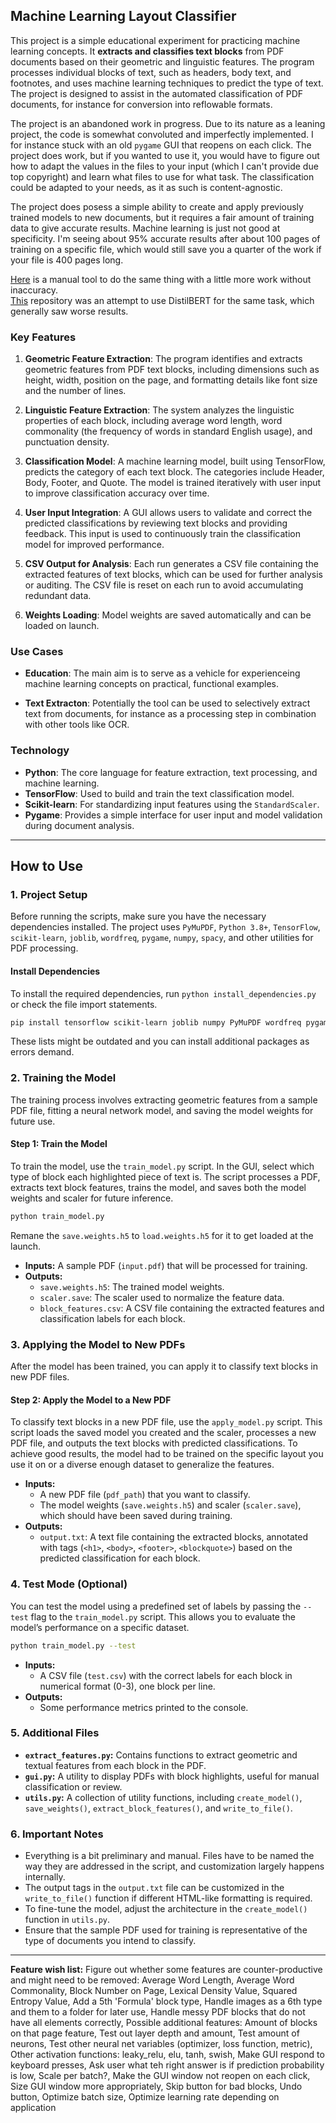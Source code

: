 ## Machine Learning Layout Classifier

This project is a simple educational experiment for practicing machine learning concepts. It **extracts and classifies text blocks** from PDF documents based on their geometric and linguistic features. The program processes individual blocks of text, such as headers, body text, and footnotes, and uses machine learning techniques to predict the type of text. The project is designed to assist in the automated classification of PDF documents, for instance for conversion into reflowable formats.

The project is an abandoned work in progress. Due to its nature as a leaning project, the code is somewhat convoluted and imperfectly implemented. I for instance stuck with an old `pygame` GUI that reopens on each click. The project does work, but if you wanted to use it, you would have to figure out how to adapt the values in the files to your input (which I can't provide due top copyright) and learn what files to use for what task. The classification could be adapted to your needs, as it as such is content-agnostic.

The project does posess a simple ability to create and apply previously trained models to new documents, but it requires a fair amount of training data to give accurate results. Machine learning is just not good at specificity. I'm seeing about 95% accurate results after about 100 pages of training on a specific file, which would still save you a quarter of the work if your file is 400 pages long.

[Here](https://github.com/Taylor-eOS/manual-classifier) is a manual tool to do the same thing with a little more work without inaccuracy.<br>
[This](https://github.com/Taylor-eOS/gpt-classifier) repository was an attempt to use DistilBERT for the same task, which generally saw worse results.

### Key Features

1. **Geometric Feature Extraction**: 
   The program identifies and extracts geometric features from PDF text blocks, including dimensions such as height, width, position on the page, and formatting details like font size and the number of lines.

2. **Linguistic Feature Extraction**:
   The system analyzes the linguistic properties of each block, including average word length, word commonality (the frequency of words in standard English usage), and punctuation density. 

3. **Classification Model**:
   A machine learning model, built using TensorFlow, predicts the category of each text block. The categories include Header, Body, Footer, and Quote. The model is trained iteratively with user input to improve classification accuracy over time.

4. **User Input Integration**:
   A GUI allows users to validate and correct the predicted classifications by reviewing text blocks and providing feedback. This input is used to continuously train the classification model for improved performance.

5. **CSV Output for Analysis**:
   Each run generates a CSV file containing the extracted features of text blocks, which can be used for further analysis or auditing. The CSV file is reset on each run to avoid accumulating redundant data.

5. **Weights Loading**:
   Model weights are saved automatically and can be loaded on launch.

### Use Cases

- **Education**: 
  The main aim is to serve as a vehicle for experienceing machine learning concepts on practical, functional examples.
  
- **Text Extracton**: 
  Potentially the tool can be used to selectively extract text from documents, for instance as a processing step in combination with other tools like OCR.
  

### Technology

- **Python**: The core language for feature extraction, text processing, and machine learning.
- **TensorFlow**: Used to build and train the text classification model.
- **Scikit-learn**: For standardizing input features using the `StandardScaler`.
- **Pygame**: Provides a simple interface for user input and model validation during document analysis.

---

## How to Use

### 1. **Project Setup**
Before running the scripts, make sure you have the necessary dependencies installed. The project uses `PyMuPDF`, `Python 3.8+`, `TensorFlow`, `scikit-learn`, `joblib`, `wordfreq`, `pygame`, `numpy`, `spacy`, and other utilities for PDF processing.

#### **Install Dependencies**
To install the required dependencies, run `python install_dependencies.py` or check the file import statements.

```bash
pip install tensorflow scikit-learn joblib numpy PyMuPDF wordfreq pygame spacy
```
These lists might be outdated and you can install additional packages as errors demand.

### 2. **Training the Model**
The training process involves extracting geometric features from a sample PDF file, fitting a neural network model, and saving the model weights for future use.

#### **Step 1: Train the Model**
To train the model, use the `train_model.py` script. In the GUI, select which type of block each highlighted piece of text is. The script processes a PDF, extracts text block features, trains the model, and saves both the model weights and scaler for future inference.
```bash
python train_model.py
```

Remane the `save.weights.h5` to `load.weights.h5` for it to get loaded at the launch.

- **Inputs:** A sample PDF (`input.pdf`) that will be processed for training.
- **Outputs:** 
  - `save.weights.h5`: The trained model weights.
  - `scaler.save`: The scaler used to normalize the feature data.
  - `block_features.csv`: A CSV file containing the extracted features and classification labels for each block.
  
### 3. **Applying the Model to New PDFs**
After the model has been trained, you can apply it to classify text blocks in new PDF files.

#### **Step 2: Apply the Model to a New PDF**
To classify text blocks in a new PDF file, use the `apply_model.py` script. This script loads the saved model you created and the scaler, processes a new PDF file, and outputs the text blocks with predicted classifications. To achieve good results, the model had to be trained on the specific layout you use it on or a diverse enough dataset to generalize the features.

- **Inputs:** 
  - A new PDF file (`pdf_path`) that you want to classify.
  - The model weights (`save.weights.h5`) and scaler (`scaler.save`), which should have been saved during training.
- **Outputs:** 
  - `output.txt`: A text file containing the extracted blocks, annotated with tags (`<h1>`, `<body>`, `<footer>`, `<blockquote>`) based on the predicted classification for each block.

### 4. **Test Mode (Optional)**
You can test the model using a predefined set of labels by passing the `--test` flag to the `train_model.py` script. This allows you to evaluate the model’s performance on a specific dataset.
```bash
python train_model.py --test
```

- **Inputs:** 
  - A CSV file (`test.csv`) with the correct labels for each block in numerical format (0-3), one block per line.
- **Outputs:** 
  - Some performance metrics printed to the console.

### 5. **Additional Files**
- **`extract_features.py`:** Contains functions to extract geometric and textual features from each block in the PDF.
- **`gui.py`:** A utility to display PDFs with block highlights, useful for manual classification or review.
- **`utils.py`:** A collection of utility functions, including `create_model()`, `save_weights()`, `extract_block_features()`, and `write_to_file()`.

### 6. **Important Notes**
- Everything is a bit preliminary and manual. Files have to be named the way they are addressed in the script, and customization largely happens internally.
- The output tags in the `output.txt` file can be customized in the `write_to_file()` function if different HTML-like formatting is required.
- To fine-tune the model, adjust the architecture in the `create_model()` function in `utils.py`.
- Ensure that the sample PDF used for training is representative of the type of documents you intend to classify.

---

**Feature wish list:**
Figure out whether some features are counter-productive and might need to be removed: Average Word Length, Average Word Commonality, Block Number on Page, Lexical Density Value, Squared Entropy Value,
Add a 5th 'Formula' block type,
Handle images as a 6th type and them to a folder for later use,
Handle messy PDF blocks that do not have all elements correctly,
Possible additional features: Amount of blocks on that page feature,
Test out layer depth and amount,
Test amount of neurons,
Test other neural net variables (optimizer, loss function, metric),
Other activation functions: leaky_relu, elu, tanh, swish,
Make GUI respond to keyboard presses,
Ask user what teh right answer is if prediction probability is low,
Scale per batch?,
Make the GUI window not reopen on each click,
Size GUI window more appropriately,
Skip button for bad blocks,
Undo button,
Optimize batch size,
Optimize learning rate depending on application
